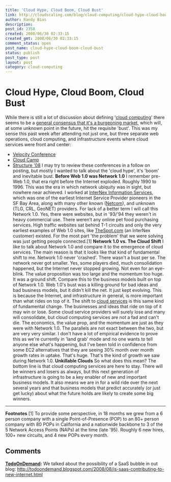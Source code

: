 ```yaml
---
title: 'Cloud Hype, Cloud Boom, Cloud Bust'
link: http://cloudscaling.com/blog/cloud-computing/cloud-hype-cloud-boom-cloud-bust/
author: Randy Bias
description: 
post_id: 2358
created: 2008/06/30 02:33:15
created_gmt: 2008/06/30 02:33:15
comment_status: open
post_name: cloud-hype-cloud-boom-cloud-bust
status: publish
post_type: post
layout: post
category: cloud-computing
---
```


# Cloud Hype, Cloud Boom, Cloud Bust

While there is still a lot of discussion about defining '[cloud computing](http://en.wikipedia.org/wiki/Cloud_computing)' there seems to be a [general consensus that it's a burgeoning market](http://news.cnet.com/8301-13953_3-9978153-80.html), which will, at some unknown point in the future, hit the requisite 'bust'. This was my sense this past week after attending not just one, but three separate web operations, cloud computing, and infrastructure events where cloud services were front and center: 

  * [Velocity Conference](http://en.oreilly.com/velocity2008/public/content/home)
  * [Cloud Camp](http://www.cloudcamp.com)
  * [Structure '08](http://events.gigaom.com/structure/08/) I may try to review these conferences in a follow on posting, but mostly I wanted to talk about the 'cloud hype', it's 'boom' and inevitable bust. **Before Web 1.0 was Network 1.0** I remember pre-Web 1.0, that era right before the Internet exploded. Roughly 1990 to 1996. This was the era in which network ubiquity was in sight, but nowhere near achieved. I worked at [InterNex Information Services](http://web.archive.org/web/19961231030655/http://www.internex.net/), which was one of the earliest Internet Service Provider pioneers in the SF Bay Area, along with many other known ([Netcom](http://en.wikipedia.org/wiki/Netcom_%28USA%29)), and unknown (TLG, CRL, GeoNET) providers. For lack of a better term I will call this Network 1.0. Yes, there were websites, but in '93/'94 they weren't in heavy commercial use. There weren't any online pet food purchasing services. High traffic websites sat behind T-1 circuits and only the very earliest examples of Web 1.0 sites, like [TheSpot.com](http://en.wikipedia.org/wiki/The_Spot) (an InterNex customer) existed. For the most part 'the problem' that we were solving was just getting people connected.[1] **Network 1.0 vs. The Cloud Shift** I like to talk about Network 1.0 and compare it to the emergence of cloud services. The main reason is that it looks like that kind of fundamental shift to me. Network 1.0 never 'crashed'. There wasn't a bust per se. The network never got smaller. Yes, some players died, much consolidation happened, but the Internet never stopped growing. Not even for an eye-blink. The value proposition was too large and the momentum too huge. It was a ground shift. Compare this to the business models built on top of Network 1.0. Web 1.0's bust was a killing ground for bad ideas and bad business models, but it didn't kill the net. It just kept evolving. This is because the Internet, and infrastructure in general, is more important than what rides on top of it. The shift to [cloud services](http://neotactics.com/blog/technology/short-sighted-about-cloud-computing) is this same kind of fundamental change. The businesses and ideas that ride on top of it may win or lose. Some cloud service providers will surely lose and many will consolidate, but cloud computing services are not a fad and can't die. The economics, the value prop, and the momentum are just as they were with Network 1.0. The parallels are not exact between the two, but are very very similar. I don't have a lot of empirical evidence to prove this as we're currently in 'land grab' mode and no one wants to tell anyone else what's happening, but I've been told in confidence from some EC2 alternatives that they are seeing 30% month over month growth rates in uptake. That's huge. That's the kind of growth we saw during Network 1.0. **Unkillable Clouds** So what does this mean? The bottom line is that cloud computing services are here to stay. There will be winners and losers as always, but this next generation of infrastructure is going to be a key enabler of new and important business models. It also means we are in for a wild ride over the next several years and that business models that predict accurately (or just get lucky) about what the future holds are likely to create some big winners. 

* * *

**Footnotes** [1] To provide some perspective, in 18 months we grew from a 6 person company with a single Point-of-Presence (POP) to an 80+ person company with 80 POPs in California and a nationwide backbone to 3 of the 5 Network Access Points (NAPs) at the time (late '95). Roughly 6 new hires, 100+ new circuits, and 4 new POPs every month.

## Comments

**[TodoOnDemand](#20 "2008-09-02 12:10:28"):** We talked about the possibility of a SaaS bubble in out blog: http://todoondemand.blogspot.com/2008/08/is-saas-contributing-to-new-internet.html

